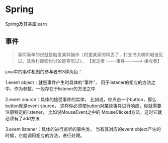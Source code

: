 # Spring
Spring及其亲属learn

## 事件
> 事件简单的说就是触发某种操作（村里某家的鸡丢了，村支书大喇叭喊谁见过，其余村民纷纷讨论是否见过）。
>【发送者    -----事件------>   接收者】

java中的事件机制的参与者有3种角色：

1.event object：就是事件产生时具体的“事件”，
    用于listener的相应的方法之中，作为参数，一般存在于listener的方法之中.

2.event source：具体的接受事件的实体，
    比如说，你点击一个button，那么button就是event source，
    这样你必须使button对某些事件进行响应，你就需要注册特定的listener，
    比如说MouseEvent之中的 MouseClicked方法，这时它就必须有了add方法

3.event listener：具体的进行监听的事件类，
当有其对应的event object产生的时候，它就调用相应的方法，进行处理。

